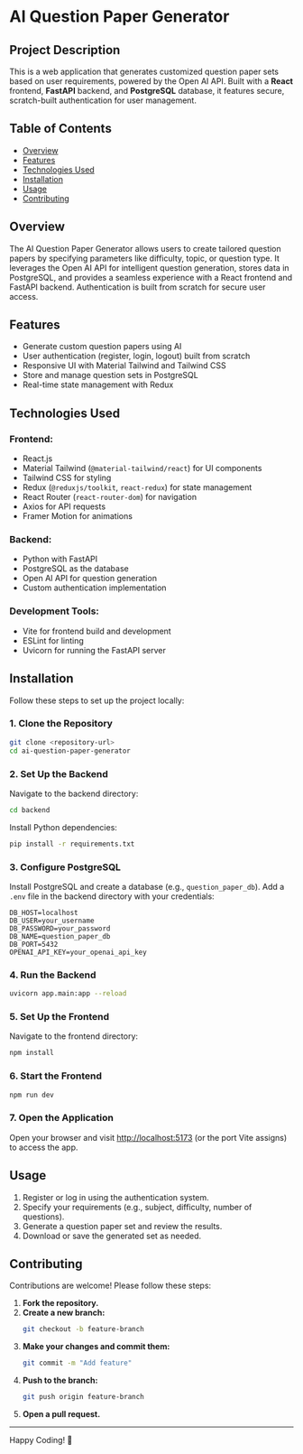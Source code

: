 # AI Question Paper Generator

## Project Description
This is a web application that generates customized question paper sets based on user requirements, powered by the Open AI API. Built with a **React** frontend, **FastAPI** backend, and **PostgreSQL** database, it features secure, scratch-built authentication for user management.

## Table of Contents
- [Overview](#overview)
- [Features](#features)
- [Technologies Used](#technologies-used)
- [Installation](#installation)
- [Usage](#usage)
- [Contributing](#contributing)

## Overview
The AI Question Paper Generator allows users to create tailored question papers by specifying parameters like difficulty, topic, or question type. It leverages the Open AI API for intelligent question generation, stores data in PostgreSQL, and provides a seamless experience with a React frontend and FastAPI backend. Authentication is built from scratch for secure user access.

## Features
- Generate custom question papers using AI
- User authentication (register, login, logout) built from scratch
- Responsive UI with Material Tailwind and Tailwind CSS
- Store and manage question sets in PostgreSQL
- Real-time state management with Redux

## Technologies Used
### Frontend:
- React.js
- Material Tailwind (`@material-tailwind/react`) for UI components
- Tailwind CSS for styling
- Redux (`@reduxjs/toolkit`, `react-redux`) for state management
- React Router (`react-router-dom`) for navigation
- Axios for API requests
- Framer Motion for animations

### Backend:
- Python with FastAPI
- PostgreSQL as the database
- Open AI API for question generation
- Custom authentication implementation

### Development Tools:
- Vite for frontend build and development
- ESLint for linting
- Uvicorn for running the FastAPI server

## Installation
Follow these steps to set up the project locally:

### 1. Clone the Repository
```bash
git clone <repository-url>
cd ai-question-paper-generator
```

### 2. Set Up the Backend
Navigate to the backend directory:
```bash
cd backend
```

Install Python dependencies:
```bash
pip install -r requirements.txt
```

### 3. Configure PostgreSQL
Install PostgreSQL and create a database (e.g., `question_paper_db`). Add a `.env` file in the backend directory with your credentials:
```env
DB_HOST=localhost
DB_USER=your_username
DB_PASSWORD=your_password
DB_NAME=question_paper_db
DB_PORT=5432
OPENAI_API_KEY=your_openai_api_key
```

### 4. Run the Backend
```bash
uvicorn app.main:app --reload
```

### 5. Set Up the Frontend
Navigate to the frontend directory:
```bash
npm install
```

### 6. Start the Frontend
```bash
npm run dev
```

### 7. Open the Application
Open your browser and visit [http://localhost:5173](http://localhost:5173) (or the port Vite assigns) to access the app.

## Usage
1. Register or log in using the authentication system.
2. Specify your requirements (e.g., subject, difficulty, number of questions).
3. Generate a question paper set and review the results.
4. Download or save the generated set as needed.

## Contributing
Contributions are welcome! Please follow these steps:

1. **Fork the repository.**
2. **Create a new branch:**
   ```bash
   git checkout -b feature-branch
   ```
3. **Make your changes and commit them:**
   ```bash
   git commit -m "Add feature"
   ```
4. **Push to the branch:**
   ```bash
   git push origin feature-branch
   ```
5. **Open a pull request.**

---
Happy Coding! 🚀
